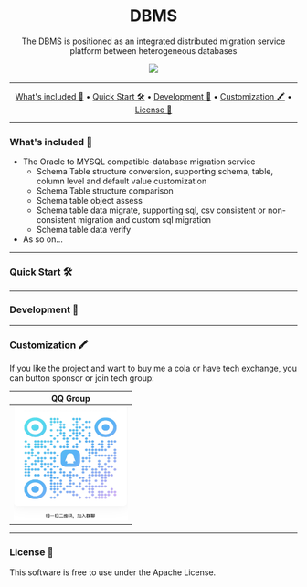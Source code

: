 <h1 align="center">
  DBMS
</h1>

<p align="center">
    The DBMS is positioned as an integrated distributed migration service platform between heterogeneous databases
</p>

<div align="center">
  <a href="https://github.com/wentaojin/dbms/actions">
		<img src="=https://github.com/wentaojin/dbms/actions/workflows/release.yml/badge.svg
"/>
	</a>
</div>

-------
<p align="center">
    <a href="#whats-included-">What's included 🚀</a> &bull;
    <a href="#setup">Quick Start 🛠️</a> &bull;
    <a href="#contribute-">Development 🧬</a> &bull;
    <a href="#customization-%EF%B8%8F">Customization 🖍️</a> &bull;
    <a href="#license">License 📓</a>
</p>

-------
### What's included 🚀

- The Oracle to MYSQL compatible-database migration service
    - Schema Table structure conversion, supporting schema, table, column level and default value customization
    - Schema Table structure comparison
    - Schema table object assess
    - Schema table data migrate, supporting sql, csv consistent or non-consistent migration and custom sql migration
    - Schema table data verify
- As so on...
-------
### Quick Start 🛠️


-------
### Development 🧬



-------
### Customization 🖍️
If you like the project and want to buy me a cola or have tech exchange, you can button sponsor or join tech group:

| QQ Group                                      |
|-----------------------------------------------|
| <img src="image/tech-exchange.jpg" height="200" width="200"/> |


-------
### License 📓

This software is free to use under the Apache License.